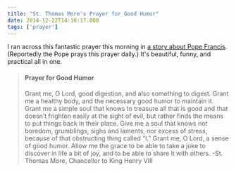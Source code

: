 ```yaml
---
title: "St. Thomas More's Prayer for Good Humor"
date: 2014-12-22T14:16:17.000
tags: ['prayer']
---
```


I ran across this fantastic prayer this morning in [a story about Pope Francis](http://www.patheos.com/blogs/deaconsbench/2014/12/pope-francis-reveals-a-saint-he-prays-to-every-day/). (Reportedly the Pope prays this prayer daily.) It's beautiful, funny, and practical all in one.

> #### Prayer for Good Humor
>
> Grant me, O Lord, good digestion, and also something to digest. Grant me a healthy body, and the necessary good humor to maintain it. Grant me a simple soul that knows to treasure all that is good and that doesn’t frighten easily at the sight of evil, but rather finds the means to put things back in their place. Give me a soul that knows not boredom, grumblings, sighs and laments, nor excess of stress, because of that obstructing thing called “I.” Grant me, O Lord, a sense of good humor. Allow me the grace to be able to take a joke to discover in life a bit of joy, and to be able to share it with others. -St. Thomas More, Chancellor to King Henry VIII
